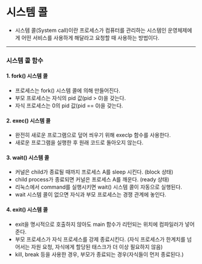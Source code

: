 # 시스템 콜
- 시스템 콜(System call)이란 프로세스가 컴퓨터를 관리하는 시스템인 운영체제에게 어떤 서비스를 사용하게 해달라고 요청할 때 사용하는 방법이다.
***
### 시스템 콜 함수
#### 1. fork() 시스템 콜
- 프로세스는 fork() 시스템 콜에 의해 만들어진다.
- 부모 프로세스는 자식의 pid 값(pid > 0)을 갖는다.
- 자식 프로세스는 0의 pid 값(pid == 0)을 갖는다.
#### 2. exec() 시스템 콜
- 완전히 새로운 프로그램으로 덮어 씌우기 위해 execlp 함수를 사용한다.
- 새로운 프로그램을 실행한 후 원래 코드로 돌아오지 않는다.
#### 3. wait() 시스템 콜
- 커널은 child가 종료될 때까지 프로세스 A를 sleep 시킨다. (block 상태)
- child process가 종료되면 커널은 프로세스 A를 깨운다. (ready 상태)
- 리눅스에서 command를 실행시키면 wait() 시스템 콜이 자동으로 실행된다.
- wait 시스템 콜이 없으면 자식과 부모 프로세스는 경쟁 관계에 놓인다.
#### 4. exit() 시스템 콜
- exit을 명시적으로 호출하지 않아도 main 함수가 리턴되는 위치에 컴파일러가 넣어준다.
- 부모 프로세스가 자식 프로세스를 강제 종료시킨다. (자식 프로세스가 한계치를 넘어서는 자원 요청, 자식에게 할당된 태스크가 더 이상 필요하지 않음)
- kill, break 등을 사용한 경우, 부모가 종료되는 경우(자식들이 먼저 종료된다.)
